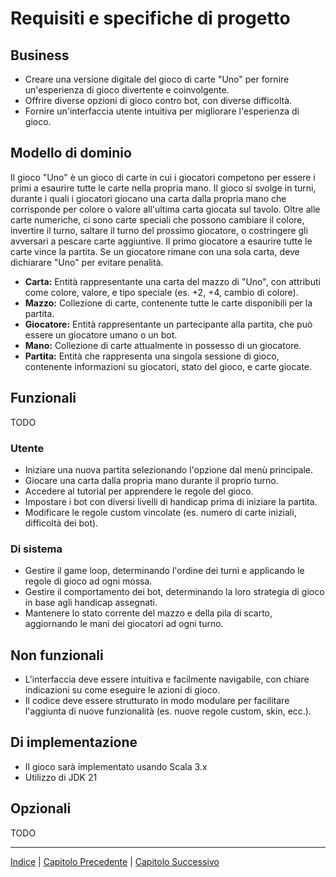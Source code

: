 # Requisiti e specifiche di progetto

## Business

- Creare una versione digitale del gioco di carte "Uno" per fornire un'esperienza di gioco divertente e coinvolgente.
- Offrire diverse opzioni di gioco contro bot, con diverse difficoltà.
- Fornire un'interfaccia utente intuitiva per migliorare l'esperienza di gioco.

## Modello di dominio

Il gioco "Uno" è un gioco di carte in cui i giocatori competono per essere i primi a esaurire tutte le carte nella propria mano. 
Il gioco si svolge in turni, durante i quali i giocatori giocano una carta dalla propria mano che corrisponde per colore o valore 
all'ultima carta giocata sul tavolo. Oltre alle carte numeriche, ci sono carte speciali che possono cambiare il colore, invertire 
il turno, saltare il turno del prossimo giocatore, o costringere gli avversari a pescare carte aggiuntive. Il primo giocatore a 
esaurire tutte le carte vince la partita. Se un giocatore rimane con una sola carta, deve dichiarare "Uno" per evitare penalità.

- **Carta:** Entità rappresentante una carta del mazzo di "Uno", con attributi come colore, valore, e tipo speciale (es. +2, +4, cambio di colore).
- **Mazzo:** Collezione di carte, contenente tutte le carte disponibili per la partita.
- **Giocatore:** Entità rappresentante un partecipante alla partita, che può essere un giocatore umano o un bot.
- **Mano:** Collezione di carte attualmente in possesso di un giocatore.
- **Partita:** Entità che rappresenta una singola sessione di gioco, contenente informazioni su giocatori, stato del gioco, e carte giocate.

## Funzionali

TODO

### Utente

- Iniziare una nuova partita selezionando l'opzione dal menù principale.
- Giocare una carta dalla propria mano durante il proprio turno.
- Accedere al tutorial per apprendere le regole del gioco.
- Impostare i bot con diversi livelli di handicap prima di iniziare la partita.
- Modificare le regole custom vincolate (es. numero di carte iniziali, difficoltà dei bot).

### Di sistema

- Gestire il game loop, determinando l'ordine dei turni e applicando le regole di gioco ad ogni mossa.
- Gestire il comportamento dei bot, determinando la loro strategia di gioco in base agli handicap assegnati.
- Mantenere lo stato corrente del mazzo e della pila di scarto, aggiornando le mani dei giocatori ad ogni turno.

## Non funzionali

- L'interfaccia deve essere intuitiva e facilmente navigabile, con chiare indicazioni su come eseguire le azioni di gioco.
- Il codice deve essere strutturato in modo modulare per facilitare l'aggiunta di nuove funzionalità (es. nuove regole custom, skin, ecc.).

## Di implementazione

- Il gioco sarà implementato usando Scala 3.x
- Utilizzo di JDK 21

## Opzionali

TODO

---

[Indice](../index.md) | [Capitolo Precedente](./2-Processo.md) | [Capitolo Successivo](./4-Design-architetturale.md)